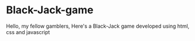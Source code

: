 # Black-Jack-game
Hello, my fellow gamblers, Here's a Black-Jack game developed using html, css and javascript
